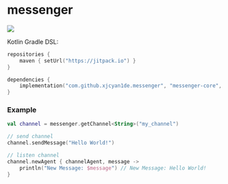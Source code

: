 # messenger
[![](https://jitpack.io/v/XjCyan1de/Messenger.svg)](https://jitpack.io/#XjCyan1de/Messenger)

Kotlin Gradle DSL:
```kotlin
repositories {
    maven { setUrl("https://jitpack.io") }
}

dependencies {
    implementation("com.github.xjcyan1de.messenger", "messenger-core", "1.0.1")
}
```

### Example

```kotlin
val channel = messenger.getChannel<String>("my_channel")

// send channel
channel.sendMessage("Hello World!")

// listen channel
channel.newAgent { channelAgent, message -> 
    println("New Message: $message") // New Message: Hello World!
}
```